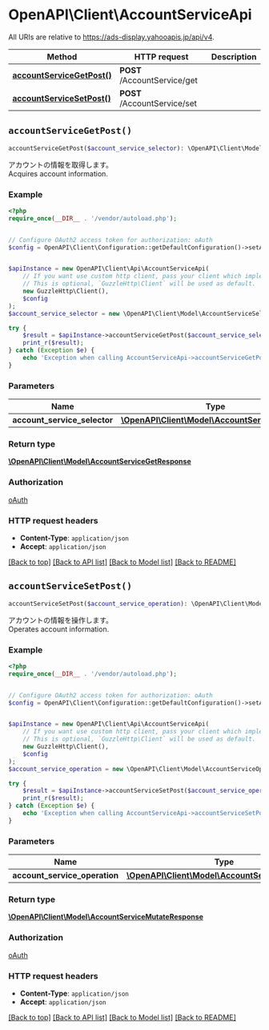 # OpenAPI\Client\AccountServiceApi

All URIs are relative to https://ads-display.yahooapis.jp/api/v4.

Method | HTTP request | Description
------------- | ------------- | -------------
[**accountServiceGetPost()**](AccountServiceApi.md#accountServiceGetPost) | **POST** /AccountService/get | 
[**accountServiceSetPost()**](AccountServiceApi.md#accountServiceSetPost) | **POST** /AccountService/set | 


## `accountServiceGetPost()`

```php
accountServiceGetPost($account_service_selector): \OpenAPI\Client\Model\AccountServiceGetResponse
```



<div lang=\"ja\">アカウントの情報を取得します。</div> <div lang=\"en\">Acquires account information.</div>

### Example

```php
<?php
require_once(__DIR__ . '/vendor/autoload.php');


// Configure OAuth2 access token for authorization: oAuth
$config = OpenAPI\Client\Configuration::getDefaultConfiguration()->setAccessToken('YOUR_ACCESS_TOKEN');


$apiInstance = new OpenAPI\Client\Api\AccountServiceApi(
    // If you want use custom http client, pass your client which implements `GuzzleHttp\ClientInterface`.
    // This is optional, `GuzzleHttp\Client` will be used as default.
    new GuzzleHttp\Client(),
    $config
);
$account_service_selector = new \OpenAPI\Client\Model\AccountServiceSelector(); // \OpenAPI\Client\Model\AccountServiceSelector

try {
    $result = $apiInstance->accountServiceGetPost($account_service_selector);
    print_r($result);
} catch (Exception $e) {
    echo 'Exception when calling AccountServiceApi->accountServiceGetPost: ', $e->getMessage(), PHP_EOL;
}
```

### Parameters

Name | Type | Description  | Notes
------------- | ------------- | ------------- | -------------
 **account_service_selector** | [**\OpenAPI\Client\Model\AccountServiceSelector**](../Model/AccountServiceSelector.md)|  | [optional]

### Return type

[**\OpenAPI\Client\Model\AccountServiceGetResponse**](../Model/AccountServiceGetResponse.md)

### Authorization

[oAuth](../../README.md#oAuth)

### HTTP request headers

- **Content-Type**: `application/json`
- **Accept**: `application/json`

[[Back to top]](#) [[Back to API list]](../../README.md#endpoints)
[[Back to Model list]](../../README.md#models)
[[Back to README]](../../README.md)

## `accountServiceSetPost()`

```php
accountServiceSetPost($account_service_operation): \OpenAPI\Client\Model\AccountServiceMutateResponse
```



<div lang=\"ja\">アカウントの情報を操作します。</div> <div lang=\"en\">Operates account information.</div>

### Example

```php
<?php
require_once(__DIR__ . '/vendor/autoload.php');


// Configure OAuth2 access token for authorization: oAuth
$config = OpenAPI\Client\Configuration::getDefaultConfiguration()->setAccessToken('YOUR_ACCESS_TOKEN');


$apiInstance = new OpenAPI\Client\Api\AccountServiceApi(
    // If you want use custom http client, pass your client which implements `GuzzleHttp\ClientInterface`.
    // This is optional, `GuzzleHttp\Client` will be used as default.
    new GuzzleHttp\Client(),
    $config
);
$account_service_operation = new \OpenAPI\Client\Model\AccountServiceOperation(); // \OpenAPI\Client\Model\AccountServiceOperation

try {
    $result = $apiInstance->accountServiceSetPost($account_service_operation);
    print_r($result);
} catch (Exception $e) {
    echo 'Exception when calling AccountServiceApi->accountServiceSetPost: ', $e->getMessage(), PHP_EOL;
}
```

### Parameters

Name | Type | Description  | Notes
------------- | ------------- | ------------- | -------------
 **account_service_operation** | [**\OpenAPI\Client\Model\AccountServiceOperation**](../Model/AccountServiceOperation.md)|  | [optional]

### Return type

[**\OpenAPI\Client\Model\AccountServiceMutateResponse**](../Model/AccountServiceMutateResponse.md)

### Authorization

[oAuth](../../README.md#oAuth)

### HTTP request headers

- **Content-Type**: `application/json`
- **Accept**: `application/json`

[[Back to top]](#) [[Back to API list]](../../README.md#endpoints)
[[Back to Model list]](../../README.md#models)
[[Back to README]](../../README.md)
